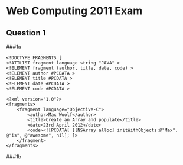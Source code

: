Web Computing 2011 Exam
==

Question 1
-

###1a

	<!DOCTYPE FRAGMENTS [
	<!ATTLIST fragment language string "JAVA" >
	<!ELEMENT fragment (author, title, date, code) >
	<!ELEMENT author #PCDATA >
	<!ELEMENT title #PCDATA >
	<!ELEMENT date #PCDATA >
	<!ELEMENT code #PCDATA >
	
	<?xml version="1.0"?>
    <fragments>
		<fragment language="Objective-C">
			<author>Max Woolf</author>
			<title>Create an Array and populate</title>
			<date>23rd April 2012</date>
			<code><![PCDATA[ [[NSArray alloc] initWithObjects:@"Max", @"is", @"awesome", nil]; ]>
		</fragment>
	</fragments>

###1b
